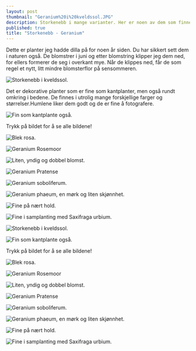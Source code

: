 ```yaml
---
layout: post
thumbnail: "Geranium%20i%20kveldssol.JPG"
description: Storkenebb i mange varianter. Her er noen av dem som finnes i min hage.
published: true
title: "Storkenebb - Geranium"
---
```







Dette er planter jeg hadde dilla på for noen år siden. Du har sikkert sett dem i naturen også. De blomstrer i juni og etter blomstring klipper jeg dem ned, for ellers formerer de seg i overkant mye. Når de klippes ned, får de som regel et nytt, litt mindre blomsterflor på sensommeren.

![Storkenebb i kveldssol.]({{site.baseurl}}/assets/img/Geranium%20i%20kveldssol.JPG)


<!--more-->

Det er dekorative planter som er fine som kantplanter, men også rundt omkring i bedene. De finnes i utrolig mange forskjellige farger og størrelser.Humlene liker dem godt og de er fine å fotografere. 

![Fin som kantplante også.]({{site.baseurl}}/assets/img/Geranium%20cantabrigiense%20'Cambridge'%2C.JPG)

Trykk på bildet for å se alle bildene!

![Blek rosa.]({{site.baseurl}}/assets/img/Geranium%20himalayense%20'Derrick%20Cook'.JPG)

![Geranium Rosemoor]({{site.baseurl}}/assets/img/Geranium%20magnificum%20'Rosemoor'.JPG)

![Liten, yndig og dobbel blomst.]({{site.baseurl}}/assets/img/Geranium%20himalayense%20'Plenum'%20.JPG)

![Geranium Pratense]({{site.baseurl}}/assets/img/Geranium%20Pratense.JPG)

![Geranium soboliferum.]({{site.baseurl}}/assets/img/Geranium%20soboliferum.JPG)

![Geranium phaeum, en mørk og liten skjønnhet.]({{site.baseurl}}/assets/img/Geranium%20phaeum.JPG)

![Fine på nært hold.]({{site.baseurl}}/assets/img/Tett%20p%C3%A5.JPG)

![Fine i samplanting med Saxifraga urbium.]({{site.baseurl}}/assets/img/Ukjent%20Geranium.JPG)

![Storkenebb i kveldssol.]({{site.baseurl}}/assets/img/Geranium%20i%20kveldssol.JPG)


<!--more-->


![Fin som kantplante også.]({{site.baseurl}}/assets/img/Geranium%20cantabrigiense%20'Cambridge'%2C.JPG)

Trykk på bildet for å se alle bildene!

![Blek rosa.]({{site.baseurl}}/assets/img/Geranium%20himalayense%20'Derrick%20Cook'.JPG)

![Geranium Rosemoor]({{site.baseurl}}/assets/img/Geranium%20magnificum%20'Rosemoor'.JPG)

![Liten, yndig og dobbel blomst.]({{site.baseurl}}/assets/img/Geranium%20himalayense%20'Plenum'%20.JPG)

![Geranium Pratense]({{site.baseurl}}/assets/img/Geranium%20Pratense.JPG)

![Geranium soboliferum.]({{site.baseurl}}/assets/img/Geranium%20soboliferum.JPG)

![Geranium phaeum, en mørk og liten skjønnhet.]({{site.baseurl}}/assets/img/Geranium%20phaeum.JPG)

![Fine på nært hold.]({{site.baseurl}}/assets/img/Tett%20p%C3%A5.JPG)

![Fine i samplanting med Saxifraga urbium.]({{site.baseurl}}/assets/img/Ukjent%20Geranium.JPG)

